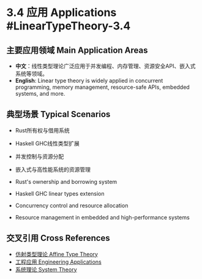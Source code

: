 # 3.4 应用 Applications #LinearTypeTheory-3.4

## 主要应用领域 Main Application Areas

- **中文**：线性类型理论广泛应用于并发编程、内存管理、资源安全API、嵌入式系统等领域。
- **English**: Linear type theory is widely applied in concurrent programming, memory management, resource-safe APIs, embedded systems, and more.

## 典型场景 Typical Scenarios

- Rust所有权与借用系统
- Haskell GHC线性类型扩展
- 并发控制与资源分配
- 嵌入式与高性能系统的资源管理

- Rust's ownership and borrowing system
- Haskell GHC linear types extension
- Concurrency control and resource allocation
- Resource management in embedded and high-performance systems

## 交叉引用 Cross References

- [仿射类型理论 Affine Type Theory](../AffineTypeTheory/README.md)
- [工程应用 Engineering Applications](../EngineeringApplications/README.md)
- [系统理论 System Theory](../SystemTheory/README.md)
